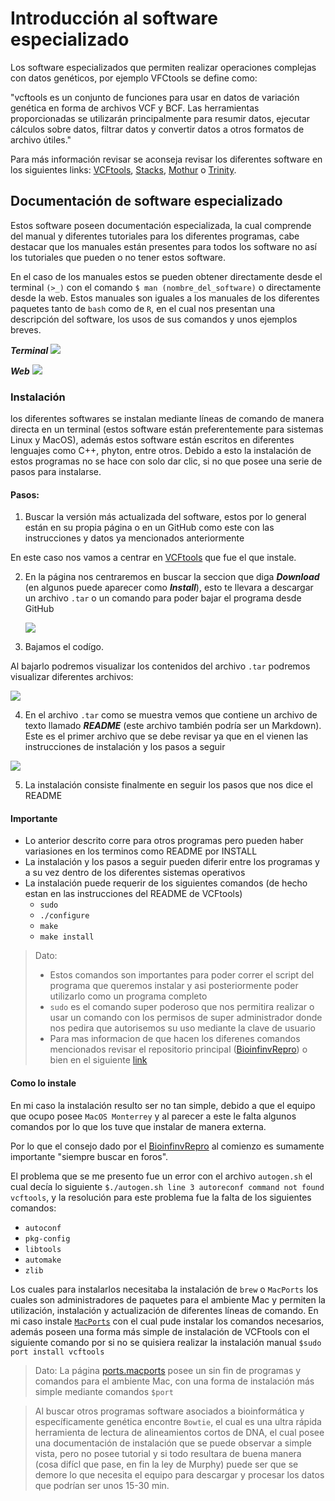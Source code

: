 # Introducción al software especializado 

Los software especializados que permiten realizar operaciones complejas con datos genéticos, por ejemplo VFCtools se define como:

"vcftools es un conjunto de funciones para usar en datos de variación genética en forma de archivos VCF y BCF. Las herramientas proporcionadas se utilizarán principalmente para resumir datos, ejecutar cálculos sobre datos, filtrar datos y convertir datos a otros formatos de archivo útiles."

Para más información revisar se aconseja revisar los diferentes software en los siguientes links: [VCFtools](https://vcftools.github.io/index.html), [Stacks](http://catchenlab.life.illinois.edu/stacks/manual/), [Mothur](https://mothur.org/wiki/) o [Trinity](https://github.com/trinityrnaseq/trinityrnaseq/wiki/Running%20Trinity).

## Documentación de software especializado

Estos software poseen documentación especializada, la cual comprende del manual y diferentes tutoriales para los diferentes programas, cabe destacar que los manuales están presentes para todos los software no así los tutoriales que pueden o no tener estos software.

En el caso de los manuales estos se pueden obtener directamente desde el terminal `(>_)` con el comando `$ man (nombre_del_software)` o directamente desde la web. Estos manuales son iguales a los manuales de los diferentes paquetes tanto de `bash` como de `R`, en el cual nos presentan una descripción del software, los usos de sus comandos y unos ejemplos breves.

***Terminal***
![](man_vcf.png)

***Web***
![](man_vcf_inter.png)

### Instalación 

los diferentes softwares se instalan mediante líneas de comando de manera directa en un terminal (estos software están preferentemente para sistemas Linux y MacOS), además estos software están escritos en diferentes lenguajes como C++, phyton, entre otros. Debido a esto la instalación de estos programas no se hace con solo dar clic, si no que posee una serie de pasos para instalarse.

#### Pasos:

1) Buscar la versión más actualizada del software, estos por lo general están en su propia página o en un GitHub como este con las instrucciones y datos ya mencionados anteriormente

En este caso nos vamos a centrar en [VCFtools](http://vcftools.github.io/index.html) que fue el que instale.

2) En la página nos centraremos en buscar la seccion que diga ***Download*** (en algunos puede aparecer como ***Install***), esto te llevara a descargar un archivo `.tar` o un comando para poder bajar el programa desde GitHub

      ![](vcfdescarga.png)

3) Bajamos el codígo.

Al bajarlo podremos visualizar los contenidos del archivo `.tar` podremos visualizar diferentes archivos:

![](vcfread.png)

4) En el archivo `.tar` como se muestra vemos que contiene un archivo de texto llamado ***README*** (este archivo también podría ser un Markdown). Este es el primer archivo que se debe revisar ya que en el vienen las instrucciones de instalación y los pasos a seguir

![](readme.png)

5) La instalación consiste finalmente en seguir los pasos que nos dice el README


#### Importante

- Lo anterior descrito corre para otros programas pero pueden haber variasiones en los terminos como README por INSTALL
- La instalación y los pasos a seguir pueden diferir entre los programas y a su vez dentro de los diferentes sistemas operativos
- La instalación puede requerir de los siguientes comandos (de hecho estan en las instrucciones del README de VCFtools)
  * `sudo`
  * `./configure`
  * `make`
  * `make install`
> Dato: 
> - Estos comandos son importantes para poder correr el script del programa que queremos instalar y asi posteriormente poder utilizarlo como un programa completo
> - `sudo` es el comando super poderoso que nos permitira realizar o usar un comando con los permisos de super administrador donde nos pedira que autorisemos su uso mediante la clave de usuario
> - Para mas informacion de que hacen los diferenes comandos mencionados revisar el repositorio principal ([BioinfinvRepro](https://github.com/ravuch/BioinfinvRepro)) o bien en el siguiente [link](https://thoughtbot.com/blog/the-magic-behind-configure-make-make-install)

#### Como lo instale

En mi caso la instalación resulto ser no tan simple, debido a que el equipo que ocupo posee `MacOS Monterrey` y al parecer a este le falta algunos comandos por lo que los tuve que instalar de manera externa.

Por lo que el consejo dado por el [BioinfinvRepro](https://github.com/ravuch/BioinfinvRepro) al comienzo es sumamente importante "siempre buscar en foros".

El problema que se me presento fue un error con el archivo `autogen.sh` el cual decía lo siguiente `$./autogen.sh line 3 autoreconf command not found vcftools`, y la resolución para este problema fue la falta de los siguientes comandos:

- `autoconf`
- `pkg-config`
- `libtools`
- `automake`
- `zlib`

Los cuales para instalarlos necesitaba la instalación de `brew` o `MacPorts` los cuales son administradores de paquetes para el ambiente Mac y permiten la utilización, instalación y actualización de diferentes líneas de comando. En mi caso instale [`MacPorts`](https://www.macports.org/install.php) con el cual pude instalar los comandos necesarios, además poseen una forma más simple de instalación de VCFtools con el siguiente comando por si no se quisiera realizar la instalación manual `$sudo port install vcftools`

> Dato: La página [ports.macports](https://ports.macports.org/) posee un sin fin de programas y comandos para el ambiente Mac, con una forma de instalación más simple mediante comandos `$port`

> Al buscar otros programas software asociados a bioinformática y específicamente genética encontre `Bowtie`, el cual es una ultra rápida herramienta de lectura de alineamientos cortos de DNA, el cual posee una documentación de instalación que se puede observar a simple vista, pero no posee tutorial y si todo resultara de buena manera (cosa difícl que pase, en fin la ley de Murphy) puede ser que se demore lo que necesita el equipo para descargar y procesar los datos que podrían ser unos 15-30 min.
